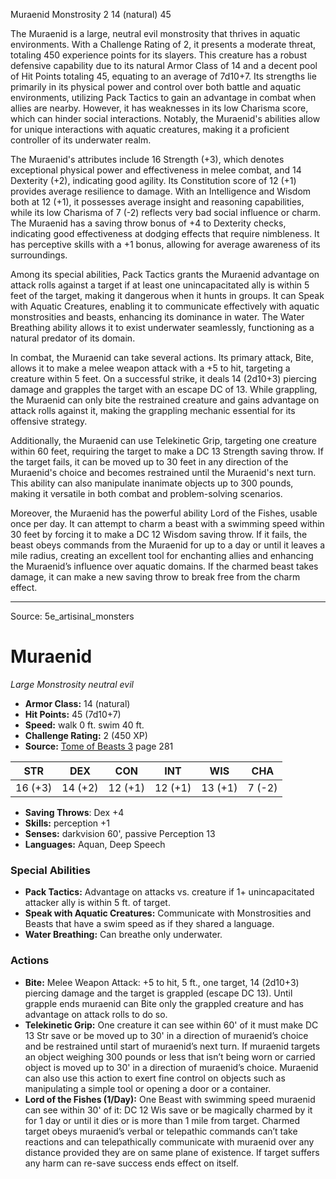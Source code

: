 <MonsterName/>Muraenid</MonsterName>
<CreatureType/>Monstrosity</CreatureType>
<CR/>2</CR>
<AC/>14 (natural)</AC>
<HP/>45</HP>
<summary>The Muraenid is a large, neutral evil monstrosity that thrives in aquatic environments. With a Challenge Rating of 2, it presents a moderate threat, totaling 450 experience points for its slayers. This creature has a robust defensive capability due to its natural Armor Class of 14 and a decent pool of Hit Points totaling 45, equating to an average of 7d10+7. Its strengths lie primarily in its physical power and control over both battle and aquatic environments, utilizing Pack Tactics to gain an advantage in combat when allies are nearby. However, it has weaknesses in its low Charisma score, which can hinder social interactions. Notably, the Muraenid's abilities allow for unique interactions with aquatic creatures, making it a proficient controller of its underwater realm.</summary>

<detail>

The Muraenid's attributes include 16 Strength (+3), which denotes exceptional physical power and effectiveness in melee combat, and 14 Dexterity (+2), indicating good agility. Its Constitution score of 12 (+1) provides average resilience to damage. With an Intelligence and Wisdom both at 12 (+1), it possesses average insight and reasoning capabilities, while its low Charisma of 7 (-2) reflects very bad social influence or charm. The Muraenid has a saving throw bonus of +4 to Dexterity checks, indicating good effectiveness at dodging effects that require nimbleness. It has perceptive skills with a +1 bonus, allowing for average awareness of its surroundings.

Among its special abilities, Pack Tactics grants the Muraenid advantage on attack rolls against a target if at least one unincapacitated ally is within 5 feet of the target, making it dangerous when it hunts in groups. It can Speak with Aquatic Creatures, enabling it to communicate effectively with aquatic monstrosities and beasts, enhancing its dominance in water. The Water Breathing ability allows it to exist underwater seamlessly, functioning as a natural predator of its domain.

In combat, the Muraenid can take several actions. Its primary attack, Bite, allows it to make a melee weapon attack with a +5 to hit, targeting a creature within 5 feet. On a successful strike, it deals 14 (2d10+3) piercing damage and grapples the target with an escape DC of 13. While grappling, the Muraenid can only bite the restrained creature and gains advantage on attack rolls against it, making the grappling mechanic essential for its offensive strategy. 

Additionally, the Muraenid can use Telekinetic Grip, targeting one creature within 60 feet, requiring the target to make a DC 13 Strength saving throw. If the target fails, it can be moved up to 30 feet in any direction of the Muraenid's choice and becomes restrained until the Muraenid's next turn. This ability can also manipulate inanimate objects up to 300 pounds, making it versatile in both combat and problem-solving scenarios.

Moreover, the Muraenid has the powerful ability Lord of the Fishes, usable once per day. It can attempt to charm a beast with a swimming speed within 30 feet by forcing it to make a DC 12 Wisdom saving throw. If it fails, the beast obeys commands from the Muraenid for up to a day or until it leaves a mile radius, creating an excellent tool for enchanting allies and enhancing the Muraenid’s influence over aquatic domains. If the charmed beast takes damage, it can make a new saving throw to break free from the charm effect.</detail>



---

Source: 5e_artisinal_monsters

# Muraenid

*Large* *Monstrosity* *neutral evil*

- **Armor Class:** 14 (natural)
- **Hit Points:** 45 (7d10+7)
- **Speed:** walk 0 ft. swim 40 ft.
- **Challenge Rating:** 2 (450 XP)
- **Source:** [Tome of Beasts 3](https://koboldpress.com/kpstore/product/tome-of-beasts-3-for-5th-edition/) page 281

| STR | DEX | CON | INT | WIS | CHA |
| --- | --- | --- | --- | --- | --- |
| 16 (+3) | 14 (+2) | 12 (+1) | 12 (+1) | 13 (+1) | 7 (-2) |

- **Saving Throws**: Dex +4
- **Skills:** perception +1
- **Senses:** darkvision 60', passive Perception 13
- **Languages:** Aquan, Deep Speech

### Special Abilities

- **Pack Tactics:** Advantage on attacks vs. creature if 1+ unincapacitated attacker ally is within 5 ft. of target.
- **Speak with Aquatic Creatures:** Communicate with Monstrosities and Beasts that have a swim speed as if they shared a language.
- **Water Breathing:** Can breathe only underwater.

### Actions

- **Bite:** Melee Weapon Attack: +5 to hit, 5 ft., one target, 14 (2d10+3) piercing damage and the target is grappled (escape DC 13). Until grapple ends muraenid can Bite only the grappled creature and has advantage on attack rolls to do so.
- **Telekinetic Grip:** One creature it can see within 60' of it must make DC 13 Str save or be moved up to 30' in a direction of muraenid’s choice and be restrained until start of muraenid’s next turn. If  muraenid targets an object weighing 300 pounds or less that isn’t being worn or carried object is moved up to 30' in a direction of muraenid’s choice. Muraenid can also use this action to exert fine control on objects such as manipulating a simple tool or opening a door or a container.
- **Lord of the Fishes (1/Day):** One Beast with swimming speed muraenid can see within 30' of it: DC 12 Wis save or be magically charmed by it for 1 day or until it dies or is more than 1 mile from target. Charmed target obeys muraenid’s verbal or telepathic commands can’t take reactions and can telepathically communicate with muraenid over any distance provided they are on same plane of existence. If target suffers any harm can re-save success ends effect on itself.




